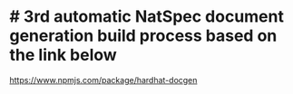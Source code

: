 # # 3rd automatic NatSpec document generation build process based on the link below

https://www.npmjs.com/package/hardhat-docgen
